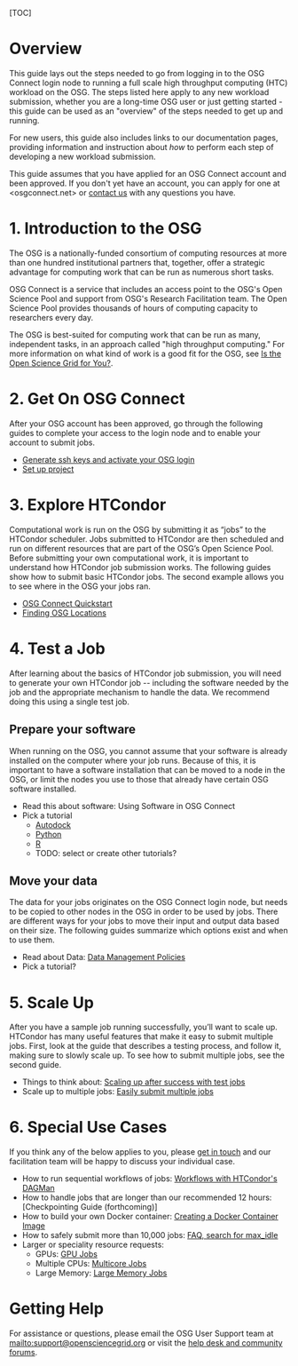[title]: - "Getting Started on the OSG"

[TOC]

# Overview

This guide lays out the steps needed to go from logging in to the OSG 
Connect login node to running a full scale high throughput computing 
(HTC) workload on the OSG. The steps listed here apply to any new workload 
submission, whether you are a long-time OSG user or just getting 
started - this guide can be used as an "overview" of the steps 
needed to get up and running. 

For new users, this guide also includes links to our documentation pages, 
providing information and instruction about *how* to perform each step of 
developing a new workload submission. 

This guide assumes that you have applied for an OSG Connect account and 
been approved. 
If you don't yet have an account, you can apply for one at <osgconnect.net>
or [contact us](mailto:support@opensciencegrid.org) with any questions you have. 

# 1. Introduction to the OSG

<!-- link to video when finished --> 

The OSG is a nationally-funded consortium of computing resources at more
than one hundred institutional partners that, together, offer a
strategic advantage for computing work that can be run as numerous short
tasks. 

OSG Connect is a service that includes an access point to the OSG's Open 
Science Pool and support from OSG's Research Facilitation team. The Open 
Science Pool provides thousands of hours of computing capacity to researchers 
every day. 

The OSG is best-suited for computing work that can be run as many, independent 
tasks, in an approach called "high throughput computing." For more information 
on what kind of work is a good fit for the OSG, 
see [Is the Open Science Grid for You?](5000632058). 

<!-- Diagram/cartoon showing how jobs are distributed to multiple sites across the U.S.-->

# 2. Get On OSG Connect

After your OSG account has been approved, go through the following guides to 
complete your access to the login node and to enable your account to submit jobs. 

- [Generate ssh keys and activate your OSG login]()
- [Set up project]()

# 3. Explore HTCondor

Computational work is run on the OSG by submitting it as “jobs” to the
HTCondor scheduler. Jobs submitted to HTCondor are then scheduled and
run on different resources that are part of the OSG’s Open Science Pool.
Before submitting your own computational work, it is important to
understand how HTCondor job submission works. The following guides show
how to submit basic HTCondor jobs. The second example allows you to see
where in the OSG your jobs ran. 

- [OSG Connect Quickstart]()
- [Finding OSG Locations]()

# 4. Test a Job

After learning about the basics of HTCondor job submission, you will
need to generate your own HTCondor job -- including the software needed
by the job and the appropriate mechanism to handle the data. We
recommend doing this using a single test job. 

## Prepare your software

When running on the OSG, you cannot assume that your software is already
installed on the computer where your job runs. Because of this, it is
important to have a software installation that can be moved to a node in
the OSG, or limit the nodes you use to those that already have certain
OSG software installed. 

- Read this about software: Using Software in OSG Connect
- Pick a tutorial
    - [Autodock]()
    - [Python]()
    - [R]()
    - TODO: select or create other tutorials? 

## Move your data

The data for your jobs originates on the OSG Connect login node, but
needs to be copied to other nodes in the OSG in order to be used by
jobs. There are different ways for your jobs to move their input and
output data based on their size. The following guides summarize which
options exist and when to use them. 

- Read about Data: [Data Management Policies]()
- Pick a tutorial?

<!-- TODO: add guides
## Organize your files*
## Troubleshooting*
-->

# 5. Scale Up

After you have a sample job running successfully, you’ll want to scale
up. HTCondor has many useful features that make it easy to submit
multiple jobs. First, look at the guide that describes a testing
process, and follow it, making sure to slowly scale up. To see how to
submit multiple jobs, see the second guide. 

- Things to think about: [Scaling up after success with test jobs]()
- Scale up to multiple jobs: [Easily submit multiple jobs]()

<!-- TODO: Making jobs resilient* -->

# 6. Special Use Cases

If you think any of the below applies to you, 
please [get in touch](mailto:support@opensciencegrid.org)
and our facilitation team will be happy to discuss your individual case. 

- How to run sequential workflows of jobs: [Workflows with HTCondor's DAGMan](12000079038)
- How to handle jobs that are longer than our recommended 12 hours: [Checkpointing Guide (forthcoming)]
- How to build your own Docker container: [Creating a Docker Container Image](12000058245)
- How to safely submit more than 10,000 jobs: [FAQ, search for max_idle](5000634384)
- Larger or speciality resource requests: 
	- GPUs: [GPU Jobs](5000653025)
	- Multiple CPUs: [Multicore Jobs](5000653862)
	- Large Memory: [Large Memory Jobs](5000652304)

# Getting Help 

For assistance or questions, please email the OSG User Support team  at <mailto:support@opensciencegrid.org> or visit the [help desk and community forums](http://support.opensciencegrid.org).

